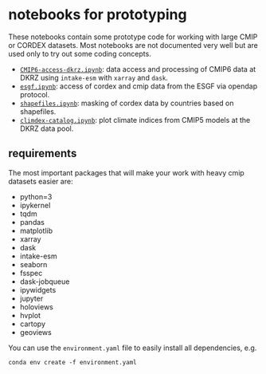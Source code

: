 # notebooks for prototyping

These notebooks contain some prototype code for working with large CMIP or CORDEX datasets. Most notebooks are not documented 
very well but are used only to try out some coding concepts.

* [`CMIP6-access-dkrz.ipynb`](https://github.com/larsbuntemeyer/notebooks/blob/main/CMIP6-access-dkrz.ipynb): data access and processing of CMIP6 data at DKRZ using `intake-esm` with `xarray` and `dask`.
* [`esgf.ipynb`](https://github.com/larsbuntemeyer/notebooks/blob/main/esgf.ipynb): access of cordex and cmip data from the ESGF via opendap protocol.
* [`shapefiles.ipynb`](https://github.com/larsbuntemeyer/notebooks/blob/main/shapefiles.ipynb): masking of cordex data by countries based on shapefiles.
* [`climdex-catalog.ipynb`](https://github.com/larsbuntemeyer/notebooks/blob/main/climdex-catalog.ipynb): plot climate indices from CMIP5 models at the DKRZ data pool.


## requirements

The most important packages that will make your work with heavy cmip datasets easier are:

  - python=3
  - ipykernel
  - tqdm
  - pandas
  - matplotlib
  - xarray
  - dask
  - intake-esm
  - seaborn
  - fsspec
  - dask-jobqueue
  - ipywidgets
  - jupyter
  - holoviews
  - hvplot
  - cartopy
  - geoviews

You can use the `environment.yaml` file to easily install all dependencies, e.g.
```
conda env create -f environment.yaml
```
